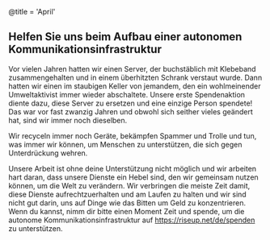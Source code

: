 @title = 'April'


Helfen Sie uns beim Aufbau einer autonomen Kommunikationsinfrastruktur
----------------------------------------------------------------------

Vor vielen Jahren hatten wir einen Server, der buchstäblich mit Klebeband zusammengehalten und in einem überhitzten Schrank verstaut wurde. Dann hatten wir einen im staubigen Keller von jemandem, den ein wohlmeinender Umweltaktivist immer wieder abschaltete. Unsere erste Spendenaktion diente dazu, diese Server zu ersetzen und eine einzige Person spendete! Das war vor fast zwanzig Jahren und obwohl sich seither vieles geändert hat, sind wir immer noch dieselben. 

Wir recyceln immer noch Geräte, bekämpfen Spammer und Trolle und tun, was immer wir können, um Menschen zu unterstützen, die sich gegen Unterdrückung wehren. 

Unsere Arbeit ist ohne deine Unterstützung nicht möglich und wir arbeiten hart daran, dass unsere Dienste ein Hebel sind, den wir gemeinsam nutzen können, um die Welt zu verändern. Wir verbringen die meiste Zeit damit, diese Dienste aufrechtzuerhalten und am Laufen zu halten und wir sind nicht gut darin, uns auf Dinge wie das Bitten um Geld zu konzentrieren. Wenn du kannst, nimm dir bitte einen Moment Zeit und spende, um die autonome Kommunikationsinfrastruktur auf https://riseup.net/de/spenden zu unterstützen.
